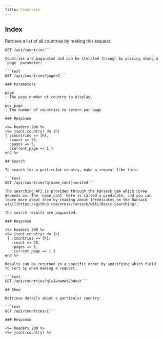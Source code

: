 ```yaml
---
title: Countries
---
```


## Index

Retrieve a list of all countries by making this request:

```text
GET /api/countries```

Countries are paginated and can be iterated through by passing along a `page` parameter:

```text
GET /api/countries?page=2```

### Parameters

page
: The page number of country to display.

per_page
: The number of countries to return per page

### Response

<%= headers 200 %>
<%= json(:country) do |h|
{ :countries => [h],
  :count => 25,
  :pages => 5,
  :current_page => 1 }
end %>

## Search

To search for a particular country, make a request like this:

```text
GET /api/countries?q[name_cont]=united```

The searching API is provided through the Ransack gem which Spree depends on. The `name_cont` here is called a predicate, and you can learn more about them by reading about [Predicates on the Ransack wiki](https://github.com/ernie/ransack/wiki/Basic-Searching).

The search results are paginated.

### Response

<%= headers 200 %>
<%= json(:country) do |h|
 { :countries => [h],
   :count => 25,
   :pages => 5,
   :current_page => 1 }
end %>

Results can be returned in a specific order by specifying which field to sort by when making a request.

```text
GET /api/countries?q[s]=name%20desc```

## Show

Retrieve details about a particular country:

```text
GET /api/countries/1```

### Response

<%= headers 200 %>
<%= json(:country) %>

